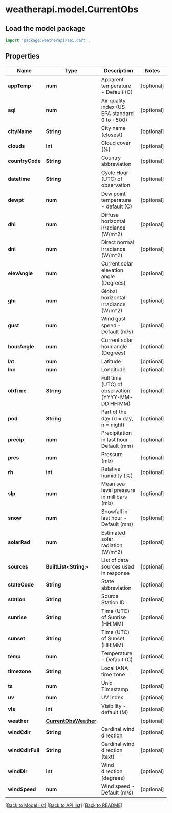 # weatherapi.model.CurrentObs

## Load the model package
```dart
import 'package:weatherapi/api.dart';
```

## Properties
Name | Type | Description | Notes
------------ | ------------- | ------------- | -------------
**appTemp** | **num** | Apparent temperature - Default (C) | [optional] 
**aqi** | **num** | Air quality index (US EPA standard 0 to +500) | [optional] 
**cityName** | **String** | City name (closest) | [optional] 
**clouds** | **int** | Cloud cover (%) | [optional] 
**countryCode** | **String** | Country abbreviation | [optional] 
**datetime** | **String** | Cycle Hour (UTC) of observation | [optional] 
**dewpt** | **num** | Dew point temperature - default (C) | [optional] 
**dhi** | **num** | Diffuse horizontal irradiance (W/m^2) | [optional] 
**dni** | **num** | Direct normal irradiance (W/m^2) | [optional] 
**elevAngle** | **num** | Current solar elevation angle (Degrees) | [optional] 
**ghi** | **num** | Global horizontal irradiance (W/m^2) | [optional] 
**gust** | **num** | Wind gust speed - Default (m/s) | [optional] 
**hourAngle** | **num** | Current solar hour angle (Degrees) | [optional] 
**lat** | **num** | Latitude | [optional] 
**lon** | **num** | Longitude | [optional] 
**obTime** | **String** | Full time (UTC) of observation (YYYY-MM-DD HH:MM) | [optional] 
**pod** | **String** | Part of the day (d = day, n = night) | [optional] 
**precip** | **num** | Precipitation in last hour - Default (mm) | [optional] 
**pres** | **num** | Pressure (mb) | [optional] 
**rh** | **int** | Relative humidity (%) | [optional] 
**slp** | **num** | Mean sea level pressure in millibars (mb) | [optional] 
**snow** | **num** | Snowfall in last hour - Default (mm) | [optional] 
**solarRad** | **num** | Estimated solar radiation (W/m^2) | [optional] 
**sources** | **BuiltList&lt;String&gt;** | List of data sources used in response | [optional] 
**stateCode** | **String** | State abbreviation | [optional] 
**station** | **String** | Source Station ID | [optional] 
**sunrise** | **String** | Time (UTC) of Sunrise (HH:MM) | [optional] 
**sunset** | **String** | Time (UTC) of Sunset (HH:MM) | [optional] 
**temp** | **num** | Temperature - Default (C) | [optional] 
**timezone** | **String** | Local IANA time zone | [optional] 
**ts** | **num** | Unix Timestamp | [optional] 
**uv** | **num** | UV Index | [optional] 
**vis** | **int** | Visibility - default (M) | [optional] 
**weather** | [**CurrentObsWeather**](CurrentObsWeather.md) |  | [optional] 
**windCdir** | **String** | Cardinal wind direction | [optional] 
**windCdirFull** | **String** | Cardinal wind direction (text) | [optional] 
**windDir** | **int** | Wind direction (degrees) | [optional] 
**windSpeed** | **num** | Wind speed - Default (m/s) | [optional] 

[[Back to Model list]](../README.md#documentation-for-models) [[Back to API list]](../README.md#documentation-for-api-endpoints) [[Back to README]](../README.md)


